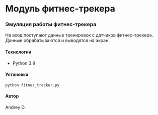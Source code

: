 # Модуль фитнес-трекера
### Эмуляция работы фитнес-трекера
На вход поступают данные тренировок с датчиков фитнес-трекера.
Данные обрабатываются и выводятся на экран.
#### Технологии 
  - Python 3.9   

#### Установка
```
python fitnes_trecker.py
```
   
#### Автор
Andrey D.
